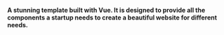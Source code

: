 

 **A stunning template built with Vue. It is designed to provide all the components a startup needs to create a beautiful website for different needs.**

